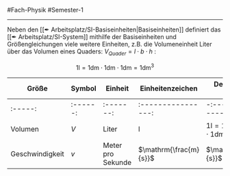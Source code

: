 #Fach-Physik  #Semester-1

---

Neben den [[✒ Arbeitsplatz/SI-Basiseinheiten|Basiseinheiten]] definiert das [[✒ Arbeitsplatz/SI-System]] mithilfe der Basiseinheiten und Größengleichungen viele weitere Einheiten, z.B. die Volumeneinheit $\mathrm{Liter}$ über das Volumen eines Quaders: $V_{Quader}=l\cdot b\cdot h$ :

$$
1\mathrm{l} = 1\mathrm{dm}\cdot1\mathrm{dm}\cdot1\mathrm{dm}=1\mathrm{dm}^3
$$

| Größe           | Symbol   | Einheit           | Einheitenzeichen       | Definition der Einheit                  |
| --------------- | -------- | ----------------- | ---------------------- | --------------------------------------- |
| :-----:         | :------: | :-------:         | :----------------:     | -:---------------------:                |
| Volumen         | $V$      | Liter             | l                      | $\mathrm{1l=1dm^3=1dm\cdot1dm\cdot1dm}$ |
| Geschwindigkeit | $v$      | Meter pro Sekunde | $\mathrm{\frac{m}{s}}$ | $\mathrm{\frac{m}{s}}$                  |
